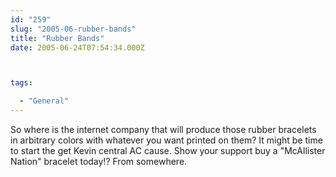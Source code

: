 ```yaml
---
id: "259"
slug: "2005-06-rubber-bands"
title: "Rubber Bands"
date: 2005-06-24T07:54:34.000Z



tags:

  - "General"
---
```

<div class="sqs-html-content">
  <p>So where is the internet company that will produce those rubber bracelets in arbitrary colors with whatever you want printed on them?
It might be time to start the get Kevin central AC cause.  Show your support buy a "McAllister Nation" bracelet today!?  From somewhere.</p>
</div>
